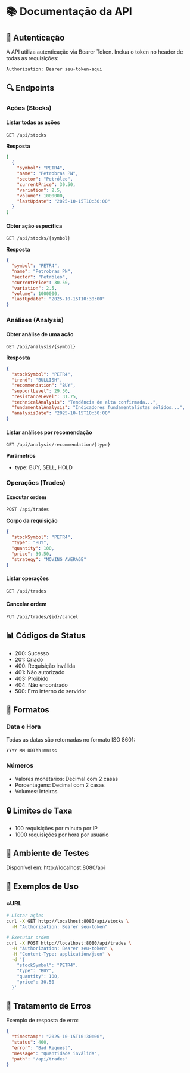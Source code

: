 # 📚 Documentação da API

## 🔑 Autenticação

A API utiliza autenticação via Bearer Token. Inclua o token no header de todas as requisições:
```
Authorization: Bearer seu-token-aqui
```

## 🔍 Endpoints

### Ações (Stocks)

#### Listar todas as ações
```http
GET /api/stocks
```

**Resposta**
```json
[
  {
    "symbol": "PETR4",
    "name": "Petrobras PN",
    "sector": "Petróleo",
    "currentPrice": 30.50,
    "variation": 2.5,
    "volume": 1000000,
    "lastUpdate": "2025-10-15T10:30:00"
  }
]
```

#### Obter ação específica
```http
GET /api/stocks/{symbol}
```

**Resposta**
```json
{
  "symbol": "PETR4",
  "name": "Petrobras PN",
  "sector": "Petróleo",
  "currentPrice": 30.50,
  "variation": 2.5,
  "volume": 1000000,
  "lastUpdate": "2025-10-15T10:30:00"
}
```

### Análises (Analysis)

#### Obter análise de uma ação
```http
GET /api/analysis/{symbol}
```

**Resposta**
```json
{
  "stockSymbol": "PETR4",
  "trend": "BULLISH",
  "recommendation": "BUY",
  "supportLevel": 29.50,
  "resistanceLevel": 31.75,
  "technicalAnalysis": "Tendência de alta confirmada...",
  "fundamentalAnalysis": "Indicadores fundamentalistas sólidos...",
  "analysisDate": "2025-10-15T10:30:00"
}
```

#### Listar análises por recomendação
```http
GET /api/analysis/recommendation/{type}
```

**Parâmetros**
- type: BUY, SELL, HOLD

### Operações (Trades)

#### Executar ordem
```http
POST /api/trades
```

**Corpo da requisição**
```json
{
  "stockSymbol": "PETR4",
  "type": "BUY",
  "quantity": 100,
  "price": 30.50,
  "strategy": "MOVING_AVERAGE"
}
```

#### Listar operações
```http
GET /api/trades
```

#### Cancelar ordem
```http
PUT /api/trades/{id}/cancel
```

## 📊 Códigos de Status

- 200: Sucesso
- 201: Criado
- 400: Requisição inválida
- 401: Não autorizado
- 403: Proibido
- 404: Não encontrado
- 500: Erro interno do servidor

## 📝 Formatos

### Data e Hora
Todas as datas são retornadas no formato ISO 8601:
```
YYYY-MM-DDThh:mm:ss
```

### Números
- Valores monetários: Decimal com 2 casas
- Porcentagens: Decimal com 2 casas
- Volumes: Inteiros

## 🔒 Limites de Taxa

- 100 requisições por minuto por IP
- 1000 requisições por hora por usuário

## 📌 Ambiente de Testes

Disponível em: http://localhost:8080/api

## 🧪 Exemplos de Uso

### cURL
```bash
# Listar ações
curl -X GET http://localhost:8080/api/stocks \
  -H "Authorization: Bearer seu-token"

# Executar ordem
curl -X POST http://localhost:8080/api/trades \
  -H "Authorization: Bearer seu-token" \
  -H "Content-Type: application/json" \
  -d '{
    "stockSymbol": "PETR4",
    "type": "BUY",
    "quantity": 100,
    "price": 30.50
  }'
```

## 🚨 Tratamento de Erros

Exemplo de resposta de erro:
```json
{
  "timestamp": "2025-10-15T10:30:00",
  "status": 400,
  "error": "Bad Request",
  "message": "Quantidade inválida",
  "path": "/api/trades"
}
```